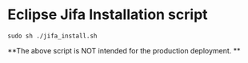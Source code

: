 # Eclipse Jifa Installation script

`sudo sh ./jifa_install.sh`

**The above script is NOT intended for the production deployment. **
